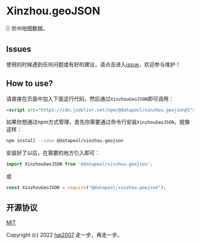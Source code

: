 # Xinzhou.geoJSON
🗄️ 忻州地图数据。

## Issues
使用的时候遇到任何问题或有好的建议，请点击进入[issue](https://github.com/hai2007/datapool/issues)，欢迎参与维护！

## How to use?

请直接在页面中加入下面这行代码，然后通过```XinzhouGeoJSON```即可调用：

```html
<script src="https://cdn.jsdelivr.net/npm/@datapool/xinzhou.geojson@1"></script>
```

如果你想通过npm方式管理，首先你需要通过命令行安装``````XinzhouGeoJSON``````，就像这样：

```bash
npm install --save @datapool/xinzhou.geojson
```

安装好了以后，在需要的地方引入即可：

```js
import XinzhouGeoJSON from '@datapool/xinzhou.geojson';
```

或

```js
const XinzhouGeoJSON = require("@datapool/xinzhou.geojson");
```

开源协议
---------------------------------------
[MIT](https://github.com/hai2007/datapool/blob/master/LICENSE)

Copyright (c) 2022 [hai2007](https://hai2007.gitee.io/sweethome/) 走一步，再走一步。
